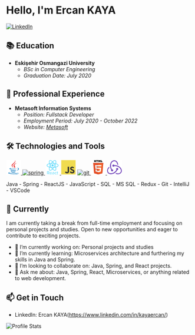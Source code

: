 # Hello, I'm Ercan KAYA

[![LinkedIn](https://img.shields.io/badge/-LinkedIn-blue?style=flat&logo=Linkedin&logoColor=white)](https://www.linkedin.com/in/kayaercan/)


## 📚 Education

- **Eskişehir Osmangazi University**
  - *BSc in Computer Engineering*
  - *Graduation Date: July 2020*

## 💼 Professional Experience

- **Metasoft Information Systems**
  - *Position: Fullstack Developer*
  - *Employment Period: July 2020 - October 2022*
  - *Website: [Metasoft](https://www.metasoft.com.tr/)*

## 🛠️ Technologies and Tools
<p align="left">
  <a href="https://www.java.com" target="_blank"> <img src="https://raw.githubusercontent.com/devicons/devicon/master/icons/java/java-original.svg" alt="java" width="40" height="40"/> </a> 
  <a href="https://spring.io/" target="_blank"> <img src="https://www.vectorlogo.zone/logos/springio/springio-icon.svg" alt="spring" width="40" height="40"/> </a>
  <a href="https://reactjs.org/" target="_blank"> <img src="https://raw.githubusercontent.com/devicons/devicon/master/icons/react/react-original-wordmark.svg" alt="react" width="40" height="40"/> </a>
  <a href="https://developer.mozilla.org/en-US/docs/Web/JavaScript" target="_blank"> <img src="https://raw.githubusercontent.com/devicons/devicon/master/icons/javascript/javascript-original.svg" alt="javascript" width="40" height="40"/></a>
  <a href="https://git-scm.com/" target="_blank"> <img src="https://www.vectorlogo.zone/logos/git-scm/git-scm-icon.svg" alt="git" width="40" height="40"/> </a> 
  <a href="https://www.w3.org/html/" target="_blank"> <img src="https://raw.githubusercontent.com/devicons/devicon/master/icons/html5/html5-original-wordmark.svg" alt="html5" width="40" height="40"/> </a>
  <a href="https://redux.js.org" target="_blank"> <img src="https://raw.githubusercontent.com/devicons/devicon/master/icons/redux/redux-original.svg" alt="redux" width="40" height="40"/> </a> 
</p>
 Java
- Spring
- ReactJS
- JavaScript
- SQL
- MS SQL
- Redux
- Git
- IntelliJ
- VSCode

## 🚀 Currently

I am currently taking a break from full-time employment and focusing on personal projects and studies. Open to new opportunities and eager to contribute to exciting projects.

- 🔭 I’m currently working on: Personal projects and studies
- 🌱 I’m currently learning: Microservices architecture and furthering my skills in Java and Spring.
- 👯 I’m looking to collaborate on: Java, Spring, and React projects.
- 💬 Ask me about: Java, Spring, React, Microservices, or anything related to web development.

## 📫 Get in Touch

- LinkedIn: Ercan KAYA(https://www.linkedin.com/in/kayaercan/)

![Profile Stats](https://github-readme-stats.vercel.app/api?username=your-username&show_icons=true&count_private=true&hide=prs&theme=dark)
